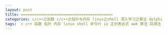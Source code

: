 ```yaml
---
layout: post
title: =========================================
categories: c/c++之函数 c/c++之指针与内存 linux之shell 深入学习之算法 delphi之多线程 delphi之系统调用 delphi之基础语法 delphi之异常处理 软件质量之稳定性 delphi之指针与内存 delphi之函数 delphi之dll delphi之容器类 编程人生 delphi之面向对象 delphi之字符串 深入学习之编译原理 delphi之时间日期 delphi之精确使用api delphi之文件操作 软件质量之可配置 深入学习之操作系统 java之设计模式 java之面向对象 深入学习之面向对象 深入学习之设计模式 好资源之环境搭建 好资源之常见问题解决 数据库之sql 好资源之开发小纸条 linux之常用命令 delphi之应用程序框架 delphi之控件 好资源之开发神器 linux之基础 深入学习之网络原理 c/c++之预处理 c/c++之面向对象 软件质量之内存管理 深入学习之内存管理 软件质量之性能 c/c++之字符串 delphi之常见网络包解析 delphi之数据库编程 好资源之开源项目 项目管理之版本控制 好资源之学习资源 深入学习之数据库原理 python之基础 学习计划 开发总结 数据库之oracle c/c++之多线程 c/c++之dll 深入学习之多线程 项目管理之测试 python之网络爬虫 python之函数 python之学习笔记 python之函数式编程 python之django python之flask python之web开发 python之多线程 python之网络编程 python之多进程 python之数据库 数据库之mysql delphi之流 delphi之多进程 金融证券知识 python之异常处理 python之动态类型 python之内存管理 delphi之消息机制 windows之消息机制 深入学习之数据结构 重学算法与数据结构 python之面向对象 java之内存管理 前端之html 重学html 前端之css 重学css 数据库之SQL 软件质量之开发规范 好资源之开发工具 delphi之数据库 数据库之sqlserver c/c++之精确使用api 软件质量之资源管理 
tags:  c c++ 函数 指针 内存 linux shell 命令行 io 正则表达式 awk 算法 回溯法 排序 冒泡排序 delphi 集合 多线程 windows api 异常 异常处理 dll uses 枚举 数组 教程 博客 论坛 property 字符串 面向对象 oop 编译原理 类型转换 封装 重用 时间 日期 string ini 事件 互斥 信号 计时器 编译 链接 动态链接 静态链接 tthread freeonterminate java 设计模式 ubuntu 双系统 y470 lamp php apache mysql 显卡 jdk android ibus 数据库 sql 文件操作 文件搜索 命令搜索 字符串搜索 帮助命令 压缩 关机 重启 tedit tlable 挂载 vim 磁盘管理 格式化 用户 用户组 vcl synchronize 网络 预处理 宏 开发工具 make makefile gcc 构造 析构 tlist tobjectlist tstack tqueue new dispose getmen freemem 内存泄漏 文件 目录 format trim gdb 调试 函数指针 线程 tstringgrid xml stringreplace sharemem record 野指针 控件 ado oracle adoquery ora-00937 开源项目 编辑器 sublime github git 版本控制 google 编程人生 red-hat ifconfig ip firefox 浏览器 dpr application markdown 排版 oleinitialize coinitialize coinitializeex afxoleinit com ole foxpro dbf vfp 接口 jekyll python python2 python3 lisp ruby out FillChar 拷贝构造函数 学习 计划 总结 hint 内存管理 开发规范 测试 bde 学习计划 开发总结 源代码 爬虫 urllib urllib2 urlerror httperror cookie beautifulsoup 存储过程 plsql 弹出框 函数式编程 django flask web http html 服务器 框架 多线程同步 网络编程 tcp udp socket 多进程 操作系统 unix 流 文件流 内存流 互斥量 线程同步 集合竞价 连续竞价 席位 托管模式 指定模式 交易席位 主席位 持仓席位 股东 decorator 函数对象 动态类型 上下文管理器 闭包 垃圾回收机制 基金 开放式基金 ETF LOF 货币基金 黄金ETF 证券 IT 金融 大宗交易 新三板 股转 做市 港股通 公司行为 A股 B股 H股 N股 S股 ST股 PT股 权证 期权 期权合约 个股期权合约 做空 买空 卖空 消息机制 消息系统 tobject 类 对象 金融证券 股票 债券 句柄 数据结构 单链表 链表 双向链表 栈 队列 adoconnection 死锁 ora-00060 离散数学 哈希表 链式哈希表 ascii 字符编码 开地址哈希表 线程安全 finally 二叉树 树 二叉搜索树 搜索 AVL树 平衡 二叉平衡树 堆 最大值堆 最小值堆 优先级队列 TListView TListItem TListColumn TCheckBox TRadioButton 图 邻接表链表 插入排序 快速排序 归并排序 浮点数 整数 整数溢出 前端 css isp javascript 建站 视频 音频 媒体 UI 跨语言 Timer IDE VC++ 数据库原理 TComboBox SQLServer 共享内存 消息 memset strcpy strncpy 汉字 字符 数组越界 结构体 WinAPI Windows Linux 内存泄露 窗体 windbg 开发神器 procdump 
---
```

